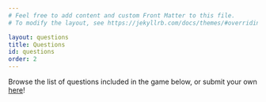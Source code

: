 ```yaml
---
# Feel free to add content and custom Front Matter to this file.
# To modify the layout, see https://jekyllrb.com/docs/themes/#overriding-theme-defaults

layout: questions
title: Questions
id: questions
order: 2
---
```


Browse the list of questions included in the game below, or submit your own [here](https://forms.gle/Y7wTt35FV6GHj2Be7)!

